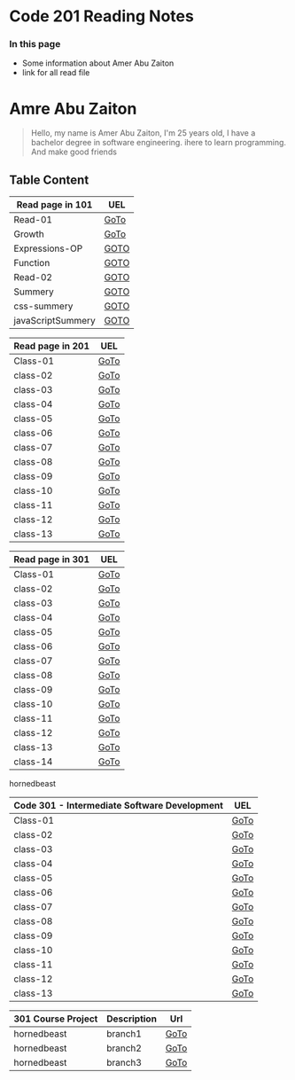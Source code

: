 # Code 201 Reading Notes

### In this page 
- Some information about Amer Abu Zaiton
- link for all read file 
# Amre Abu Zaiton 

>Hello, my name is Amer Abu Zaiton, I'm 25 years old, I have a bachelor degree in software engineering. ihere to learn programming.
>And make good friends

## Table Content 



Read page in 101 | UEL
------------ | -------------
 Read-01 | [GoTo](https://amerabuzaiton123.github.io/Reading_Notes/Read-01)
 Growth | [GoTo](https://amerabuzaiton123.github.io/Reading_Notes/Growth)
Expressions-OP|[GOTO](https://amerabuzaiton123.github.io/Reading_Notes/Expressions-OP)
Function|[GOTO](https://amerabuzaiton123.github.io/Reading_Notes/Function)
Read-02|[GOTO](https://amerabuzaiton123.github.io/Reading_Notes/Read-02)
Summery|[GOTO](https://amerabuzaiton123.github.io/Reading_Notes/Summery)
css-summery|[GOTO](https://amerabuzaiton123.github.io/Reading_Notes/css-summery)
javaScriptSummery|[GOTO](https://amerabuzaiton123.github.io/Reading_Notes/javaScriptSummery)

Read page in 201 | UEL
------------ | -------------
 Class-01 | [GoTo](https://amerabuzaiton123.github.io/Reading_Notes/class-01)
 class-02|  [GoTo](https://amerabuzaiton123.github.io/Reading_Notes/class-02)
 class-03|  [GoTo](https://amerabuzaiton123.github.io/Reading_Notes/class-03)
  class-04|  [GoTo](https://amerabuzaiton123.github.io/Reading_Notes/class-04)
  class-05|  [GoTo](https://amerabuzaiton123.github.io/Reading_Notes/class-05)
  class-06|[GoTo](https://amerabuzaiton123.github.io/Reading_Notes/class-06)
  class-07|[GoTo](https://amerabuzaiton123.github.io/Reading_Notes/class-07)
  class-08|[GoTo](https://amerabuzaiton123.github.io/Reading_Notes/class-08)
  class-09|  [GoTo](https://amerabuzaiton123.github.io/Reading_Notes/class-09)
  class-10|  [GoTo](https://amerabuzaiton123.github.io/Reading_Notes/class-10)
  class-11|[GoTo](https://amerabuzaiton123.github.io/Reading_Notes/class-11)
  class-12|[GoTo](https://amerabuzaiton123.github.io/Reading_Notes/class-12)
  class-13|[GoTo](https://amerabuzaiton123.github.io/Reading_Notes/class-13)
  
Read page in 301 | UEL
------------ | -------------
 Class-01 | [GoTo](https://amerabuzaiton123.github.io/Reading_Notes/Read-301-01)
 class-02|  [GoTo](https://amerabuzaiton123.github.io/Reading_Notes/Read-301-02)
 class-03|  [GoTo](https://amerabuzaiton123.github.io/Reading_Notes/Read-301-03)
  class-04|  [GoTo](https://amerabuzaiton123.github.io/Reading_Notes/Read-301-04)
  class-05|  [GoTo](https://amerabuzaiton123.github.io/Reading_Notes/Read-301-05)
  class-06|[GoTo](https://amerabuzaiton123.github.io/Reading_Notes/Read-301-06)
  class-07|[GoTo](https://amerabuzaiton123.github.io/Reading_Notes/Read-301-07)
  class-08|[GoTo](https://amerabuzaiton123.github.io/Reading_Notes/Read-301-08)
  class-09|  [GoTo](https://amerabuzaiton123.github.io/Reading_Notes/Read-301-09)
  class-10|  [GoTo](https://amerabuzaiton123.github.io/Reading_Notes/class-10)
  class-11|[GoTo](https://amerabuzaiton123.github.io/Reading_Notes/class-11)
  class-12|[GoTo](https://amerabuzaiton123.github.io/Reading_Notes/class-12)
  class-13|[GoTo](https://amerabuzaiton123.github.io/Reading_Notes/class-13)
  class-14|[GoTo](https://amerabuzaiton123.github.io/Reading_Notes/class-14)


hornedbeast

  
  Code 301 - Intermediate Software Development | UEL
------------ | -------------
 Class-01 | [GoTo](https://github.com/AmerAbuZaiton123/hornedbeast/tree/class1)
 class-02|  [GoTo](https://github.com/AmerAbuZaiton123/hornedbeast1/tree/class3)
 class-03|  [GoTo](https://github.com/AmerAbuZaiton123/hornedbeast1/tree/class3)
  class-04|  [GoTo](https://github.com/AmerAbuZaiton123/hornedbeast1/tree/class4)
  class-05|  [GoTo]()
  class-06|[GoTo]()
  class-07|[GoTo]()
  class-08|[GoTo]()
  class-09|  [GoTo]()
  class-10|  [GoTo]()
  class-11|[GoTo]()
  class-12|[GoTo]()
  class-13|[GoTo]()
 
301 Course Project| Description |  Url     
------------ |-------------|-------------
hornedbeast  | branch1 |[GoTo]( https://github.com/AmerAbuZaiton123/hornedbeast/tree/class1)           
hornedbeast  | branch2 |[GoTo](https://github.com/AmerAbuZaiton123/hornedbeast1/tree/class3)
hornedbeast  | branch3 |[GoTo](https://github.com/AmerAbuZaiton123/hornedbeast1/tree/class3)

